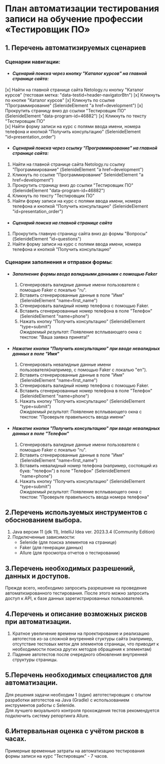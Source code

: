 # План автоматизации тестирования записи на обучение профессии «Тестировщик ПО» 
## 1. Перечень автоматизируемых сценариев
### Сценарии навигации: <br>
   - #### *Сценарий поиска через кнопку "Каталог курсов" на главной странице сайта:*</u>
  [x] Найти на главной странице сайта Netology.ru кнопку "Каталог курсов" (тестовая метка: "data-testid=header-navigatorBtn")
  [x] Кликнуть по кнопке "Каталог курсов"
  [x] Кликнуть по ссылке "Программирование" (SelenideElement "а href=development")
  [x] Прокрутить страницу вниз до ссылки "Тестировщик ПО" (SelenideElement "data-program-id=46882")
  [x] Кликнуть по тексту "Тестировщик ПО" <br>
  [x] Найти форму записи на курс с полями ввода имени, номера телефона и кнопкой "Получить консультацию" (SelenideElement "id=presentation_order")
   - #### *Сценарий поиска через ссылку "Программирование" на главной странице сайта:*
  1) Найти на главной странице сайта Netology.ru ссылку "Программирование" (SelenideElement "а href=development")
  2) Кликнуть по ссылке "Программирование" SelenideElement "а href=development")
  3) Прокрутить страницу вниз до ссылки "Тестировщик ПО" (SelenideElement "data-program-id=46882")
  4) Кликнуть по тексту "Тестировщик ПО" <br>
  5) Найти форму записи на курс с полями ввода имени, номера телефона и кнопкой "Получить консультацию" (SelenideElement "id=presentation_order")
  - #### *Сценарий поиска на главной странице сайта*
  1) Прокрутить главную страницу сайта вниз до формы "Вопросы" (SelenideElement "id=questions")
  2) Найти форму записи на курс с полями ввода имени, номера телефона и кнопкой "Получить консультацию"
 ### Сценарии заполнения и отправки формы:<br>
  - #### *Заполнение формы ввода валидными данными с помощью Faker*
    1) Сгенерировать валидные данные имени пользователя с помощью Faker с локалью "ru".
    2) Вставить сгенерированные данные в поле "Имя" (SelenideElement "name=first_name")
    3) Сгенерировать валидный номер телефона с помощью Faker.
    4) Вставить сгенерированные номер телефона в поле "Телефон" (SelenideElement "name=phone")
    5) Нажать кнопку "Получить консультацию" (SelenideElement "type=submit") <br>
    *Ожидаемый результат:* Появление всплывающего окна с текстом: "Ваша заявка принята!" <br>
 - #### *Нажатие кнопки "Получить консультацию" при вводе невалидных данных в поле "Имя"*
    1) Сгенерировать невалидные данные имени пользователя(например, с помощью Faker с локалью "en").
    2) Вставить сгенерированные данные в поле "Имя" (SelenideElement "name=first_name")
    3) Сгенерировать валидный номер телефона с помощью Faker.
    4) Вставить сгенерированные номер телефона в поле "Телефон" (SelenideElement "name=phone")
    5) Нажать кнопку "Получить консультацию" (SelenideElement "type=submit") <br>
    *Ожидаемый результат:* Появление всплывающего окна с текстом: "Проверьте правильность ввода имени" <br>
- #### *Нажатие кнопки "Получить консультацию" при вводе невалидных данных в поле "Телефон"*
    1) Сгенерировать валидные данные имени пользователя с помощью Faker с локалью "ru".
    2) Вставить сгенерированные данные в поле "Имя" (SelenideElement "name=first_name")
    3) Вставить невалидный номер телефона (например, состоящий из букв: "телефон") в поле "Телефон" (SelenideElement "name=phone")
    4) Нажать кнопку "Получить консультацию" (SelenideElement "type=submit") <br>
    *Ожидаемый результат:* Появление всплывающего окна с текстом: "Проверьте правильность ввода номера телефона" <br>
## 2.Перечень используемых инструментов с обоснованием выбора.
  1) Java версии 11 (jdk 11), IntelliJ Idea ver. 2023.3.4 (Community Edition)
  2) Подключенные зависимости:
     - Selenide (для поиска элементов на странице)
     - Faker (для генерации данных)
     - Allure (для просмотра отчетов о тестировании)
## 3.Перечень необходимых разрешений, данных и доступов.
  Прежде всего, необходимо запросить разрешение на проведение автоматизированного тестирования. После этого можно запросить доступ к API, к базе данных зарегистрированных пользователей.
## 4.Перечень и описание возможных рисков при автоматизации.
  1) Кратное увеличение времени на проектирование и реализацию автотестов из-за сложной внутренней стуктуры сайта (например, отсутствие тестовых меток для элементов страницы, что приводит к необходимости поиска других методов обращения к элементам)
  2) Падение автотестов после очередного обновления внутренней структуры страницы.
## 5.Перечень необходимых специалистов для автоматизации.
  Для решения задачи необходим 1 (один) автотестировщик с опытом разработки автотестов на Java (Gradle) с использованием инструментов работы с Selenide. <br>
  Для лучшего визуального контроля прохождения тестов рекомендуется подключить систему репортинга Allure.
## 6.Интервальная оценка с учётом рисков в часах.
  Примерные временные затраты на автоматизацию тестирования формы записи на курс "Тестировщик" - 7 часов.

